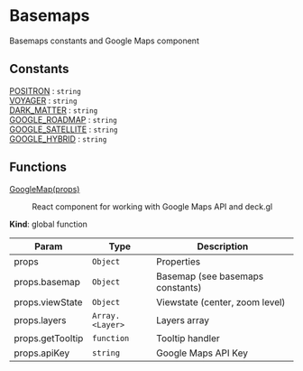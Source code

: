 # Basemaps

Basemaps constants and Google Maps component

## Constants

<dl>
<dt><a href="#POSITRON">POSITRON</a> : <code>string</code></dt>
<dd></dd>
<dt><a href="#VOYAGER">VOYAGER</a> : <code>string</code></dt>
<dd></dd>
<dt><a href="#DARK_MATTER">DARK_MATTER</a> : <code>string</code></dt>
<dd></dd>
<dt><a href="#GOOGLE_ROADMAP">GOOGLE_ROADMAP</a> : <code>string</code></dt>
<dd></dd>
<dt><a href="#GOOGLE_SATELLITE">GOOGLE_SATELLITE</a> : <code>string</code></dt>
<dd></dd>
<dt><a href="#GOOGLE_HYBRID">GOOGLE_HYBRID</a> : <code>string</code></dt>
<dd></dd>
</dl>

## Functions

<dl>
<dt><a href="#GoogleMap">GoogleMap(props)</a></dt>
<dd><p>React component for working with Google Maps API and deck.gl</p>
</dd>
</dl>

**Kind**: global function  

| Param | Type | Description |
| --- | --- | --- |
| props | <code>Object</code> | Properties |
| props.basemap | <code>Object</code> | Basemap (see basemaps constants) |
| props.viewState | <code>Object</code> | Viewstate (center, zoom level) |
| props.layers | <code>Array.&lt;Layer&gt;</code> | Layers array |
| props.getTooltip | <code>function</code> | Tooltip handler |
| props.apiKey | <code>string</code> | Google Maps API Key |

